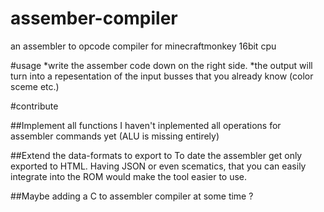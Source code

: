 assember-compiler
=================

an assembler to opcode compiler for minecraftmonkey 16bit cpu

#usage
*write the assember code down on the right side.
*the output will turn into a repesentation of the input busses that you already know (color sceme etc.)

#contribute

##Implement all functions
I haven't inplemented all operations for assembler commands yet (ALU is missing entirely)

##Extend the data-formats to export to
To date the assembler get only exported to HTML. Having JSON or even scematics, that you can easily integrate into the ROM would make the tool easier to use.

##Maybe adding a C to assembler compiler at some time ?